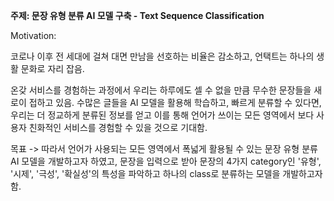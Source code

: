 **주제: 문장 유형 분류 AI 모델 구축 - Text Sequence Classification**

Motivation:

코로나 이후 전 세대에 걸쳐 대면 만남을 선호하는 비율은 감소하고, 언택트는 하나의 생활 문화로 자리 잡음.

온갖 서비스를 경험하는 과정에서 우리는 하루에도 셀 수 없을 만큼 무수한 문장들을 새로이 접하고 있음.
수많은 글들을 AI 모델을 활용해 학습하고, 빠르게 분류할 수 있다면, 우리는 더 정교하게 분류된 정보를 얻고 이를 통해 언어가 쓰이는 모든 영역에서 보다 사용자 친화적인 서비스를 경험할 수 있을 것으로 기대함.

목표
-> 따라서 언어가 사용되는 모든 영역에서 폭넓게 활용될 수 있는 문장 유형 분류 AI 모델을 개발하고자 하였고, 문장을 입력으로 받아 문장의 4가지 category인 '유형', '시제', '극성', '확실성'의 특성을 파악하고 하나의 class로 분류하는 모델을 개발하고자 함.
